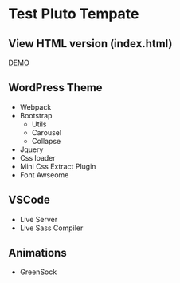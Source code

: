 # Test Pluto Tempate

## View HTML version (index.html) 
<a href="https://ariesm.site/plutotemplate/index.html">DEMO</a>

## WordPress Theme
- Webpack
- Bootstrap
	- Utils
	- Carousel
	- Collapse
- Jquery
- Css loader
- Mini Css Extract Plugin
- Font Awseome

## VSCode
- Live Server
- Live Sass Compiler

## Animations
- GreenSock